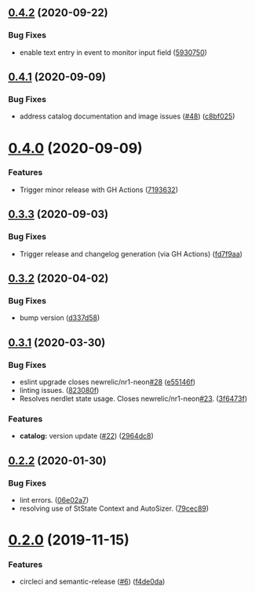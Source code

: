 ## [0.4.2](https://github.com/newrelic/nr1-neon/compare/v0.4.1...v0.4.2) (2020-09-22)


### Bug Fixes

* enable text entry in event to monitor input field ([5930750](https://github.com/newrelic/nr1-neon/commit/5930750dbef410f3fc20624ab3d5695dc06bd70f))

## [0.4.1](https://github.com/newrelic/nr1-neon/compare/v0.4.0...v0.4.1) (2020-09-09)


### Bug Fixes

* address catalog documentation and image issues ([#48](https://github.com/newrelic/nr1-neon/issues/48)) ([c8bf025](https://github.com/newrelic/nr1-neon/commit/c8bf02525e2ea2d18ebf69f45fb16a4c2b59e100))

# [0.4.0](https://github.com/newrelic/nr1-neon/compare/v0.3.3...v0.4.0) (2020-09-09)


### Features

* Trigger minor release with GH Actions ([7193632](https://github.com/newrelic/nr1-neon/commit/71936322ea210bd6c4178569fe90b0f69cc5bf3a))

## [0.3.3](https://github.com/newrelic/nr1-neon/compare/v0.3.2...v0.3.3) (2020-09-03)


### Bug Fixes

* Trigger release and changelog generation (via GH Actions) ([fd7f9aa](https://github.com/newrelic/nr1-neon/commit/fd7f9aa9263699e4fe99cb57e1895c2fdbfe3ee1))

## [0.3.2](https://github.com/newrelic/nr1-neon/compare/v0.3.1...v0.3.2) (2020-04-02)


### Bug Fixes

* bump version ([d337d58](https://github.com/newrelic/nr1-neon/commit/d337d587acc3a68a3a6ca1c467e39be8dc0e691e))

## [0.3.1](https://github.com/newrelic/nr1-neon/compare/v0.3.0...v0.3.1) (2020-03-30)

### Bug Fixes

- eslint upgrade closes newrelic/nr1-neon[#28](https://github.com/newrelic/nr1-neon/issues/28) ([e55146f](https://github.com/newrelic/nr1-neon/commit/e55146f823db6eeec18fe939e1b16e216201c7b5))
- linting issues. ([823080f](https://github.com/newrelic/nr1-neon/commit/823080fc38d87092519349f1a0163c45fad8022b))
- Resolves nerdlet state usage. Closes newrelic/nr1-neon[#23](https://github.com/newrelic/nr1-neon/issues/23). ([3f6473f](https://github.com/newrelic/nr1-neon/commit/3f6473f29cb4f331284d063029f7f34d4c1ca835))

### Features

- **catalog:** version update ([#22](https://github.com/newrelic/nr1-neon/issues/22)) ([2964dc8](https://github.com/newrelic/nr1-neon/commit/2964dc897120da0998b3cfb65a575d649c141f67))

## [0.2.2](https://github.com/newrelic/nr1-neon/compare/v0.2.1...v0.2.2) (2020-01-30)

### Bug Fixes

- lint errors. ([06e02a7](https://github.com/newrelic/nr1-neon/commit/06e02a7cdea19ab682a16b2a5280e713334f0cf7))
- resolving use of StState Context and AutoSizer. ([79cec89](https://github.com/newrelic/nr1-neon/commit/79cec8991160e973a681bf2b5c75e47cda6d5145))

# [0.2.0](https://github.com/newrelic/nr1-neon/compare/v0.1.1...v0.2.0) (2019-11-15)

### Features

- circleci and semantic-release ([#6](https://github.com/newrelic/nr1-neon/issues/6)) ([f4de0da](https://github.com/newrelic/nr1-neon/commit/f4de0daac9bcfd1d4119cae62e07746e941b4cd5))
